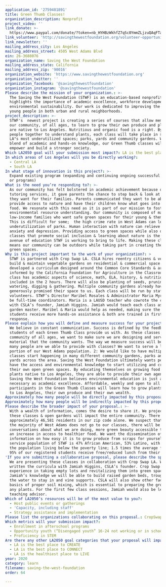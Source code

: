 ```yaml
---
application_id: '2759481891'
title: Green Thumb Classes!
organization_description: Nonprofit
project_video: ''
link_donate: >-
  https://www.paypal.com/donate/?token=nb_HYHBzWkhfZ7qSc0YmmZLjzuQAqFTadstyNWvlDQMpy0GHkl7H4xSd1TLxD-XBdQYba0&country.x=US&locale.x=US
link_volunteer: 'http://savingthewestfoundation.org/volunteer-opportunities/'
link_newsletter: ''
mailing_address_city: Los Angeles
mailing_address_street: 4505 West Adams Blvd
ein: 26-3688076
organization_name: Saving the West Foundation
mailing_address_state: California
mailing_address_zip: '90016'
organization_website: 'https://www.savingthewestfoundation.org'
organization_twitter: ''
organization_facebook: '@savingthewestfoundation'
organization_instagram: '@savingthewestfoundation'
Please describe the mission of your organization.: >-
  The Saving the West Foundation (STWF) is an education-based nonprofit that
  highlights the importance of academic excellence, workforce development and
  environmental sustainability. Our work is dedicated to improving the lives of
  young people in both urban and rural neighborhoods.
project_description: >-
  STWF's  newest project is creating a series of courses that allow members of
  our community, of all ages, to learn to grow their own produce and plants that
  are native to Los Angeles. Nutritious and organic food is a right. By bringing
  people together to understand plants, each class will take place in some of
  LA"s most underutilized spaces; parks, yards and community gardens. With our
  blend of academic and hands-on knowledge, our Green Thumb classes will inform,
  empower and build a stronger society.
Which LA2050 goal will your submission most impact?: LA is the best place to LEARN
In which areas of Los Angeles will you be directly working?:
  - Central LA
  - South LA
In what stage of innovation is this project?: >-
  Expand existing program (expanding and continuing ongoing successful projects
  or programs)
What is the need you’re responding to?: >-
  As our community has felt bolstered in academic achievement because of our
  tutoring services, it gave parents the chance to step back & look at what else
  they want for their families. Parents communicated they want to be able to
  provide access to nature and have their children know what goes into growing
  food. We resonate with this need as it is part of our mission to foster
  environmental resource understanding. Our community is composed of mainly
  low-income families who want safe green spaces for their young & themselves.
  This is difficult for some;  the high crime rate in West Adams can lead to the
  underutilization of parks. Human interaction with nature can relieve stress,
  anxiety and depression. Providing access to green spaces while also offering
  classes that promote social inclusion & learning about nature is the next
  avenue of education STWF is working to bring to life. Making these classes
  means our community can be outdoors while taking part in creating their own
  green spaces.
Why is this project important to the work of your organization?: >
  STWF is partnered with Crop Swap LA. CSLA hires reentry citizens & veterans to
  build & maintain vegetable gardens on residential & commercial space. We have
  developed a curriculum designed around the Common Core Standards & are
  informed by the California Foundation for Agriculture in the Classroom. Each
  class has academic aspects of science, math, ELA, history, & nutrition
  included in the 2 hours. There will also be planting of seeds, pruning,
  watering, digging & gathering. Multiple community gardens already have
  generously promised their space to us. Each class will be run by staff &
  volunteers. STWF’s Director Maribel Rosales & Administrator Maria Myrick, will
  be full-time coordinators. Maria is a LAUSD teacher who cowrote the curriculum
  with CSLA’s founder, Jamiah Higgins. Jamiah would teach each class as resident
  garden master. Maribel & Maria would help as needed, making sure the younger
  students receive more hands-on assistance & both are trained in first aid/CPR
  response. 
Please explain how you will define and measure success for your project.: >-
  We believe in constant communication. Success is defined by the feedback
  students of each Green Thumb Class provide us with. As these classes are for a
  community of all ages, we want to make sure we are designing and serving
  material that the community wants. The way we measure success will be 1: how
  many people are we able to provide with classes? We want to serve a large
  portion of our West Adams population. 2: We would like to have multiple
  classes start happening in many different community gardens, parks and front
  yards across the area. Saving the West Foundation ultimately wants people to
  have the access and environmental knowledge to start utilizing and creating
  their own open green spaces. By educating themselves on growing food and
  plants native to Los Angeles, they are able to provide their own agency…
  Saving the West Foundation believes environmental education is just as
  necessary as academic excellence. Affordable, weekly and open to all ages,
  participants in the Green Thumb Classes will learn how to grow plants native
  to Los Angeles, their own produce and their own wealth.  
Approximately how many people will be directly impacted by this proposal?: '80'
Approximately how many people will be indirectly impacted by this proposal?: '5000'
Please describe the broader impact of your proposal.: >-
  With a wealth of information, comes the desire to share it. We project that
  these classes & open gardens will impact the entire community. There are
  approximately 46,581 residents in our zip code alone. We suspect that even if
  the majority of West Adams does not go to our classes, there will be
  conversations about what we are doing, more green beauty accessible to all &
  an increase in access to healthier food. We want the dissemination of
  information on how easy it is to grow produce from scraps for yourself. The
  service population of STWF is 47% African American, 53% Latino, with 21% of
  the population living below the poverty line; 1.5 times the average for CA.
  95% of our registered students receive free/reduced lunch from their schools. 
'If you are submitting a collaborative proposal, please describe the specific role of partner organizations in the project.': >-
  We are presenting these classes in collaboration with Crop Swap LA. We have
  written the curricula with Jamiah Higgins, CSLA’s founder. Crop Swap LA has
  experience in taking empty lots and revitalizing them into green spaces. With
  Jamiah’s knowledge we will be able to build raised garden beds, troughs for
  the water to stay in and vine supports. CSLA will also show other faculty the
  basics of proper soil mixing, which is essential to preparing the growth of
  any plants. For the first few class sessions, Jamiah would also be lead
  teaching advisor.
Which of LA2050’s resources will be of the most value to you?:
  - Host public events or gatherings
  - 'Capacity, including staff'
  - Strategy assistance and implementation
Please list the organizations collaborating on this proposal.: CropSwap LA
Which metrics will your submission impact?:
  - Enrollment in afterschool programs
  - Opportunity youth (“Disengaged youth” 16-24 not working or in school)
  - Proficiency in STEM
Are there any other LA2050 goal categories that your proposal will impact?:
  - LA is the best place to CREATE
  - LA is the best place to CONNECT
  - LA is the healthiest place to LIVE
year: 2020
category: learn
filename: saving-the-west-foundation
order: 64

---
```

